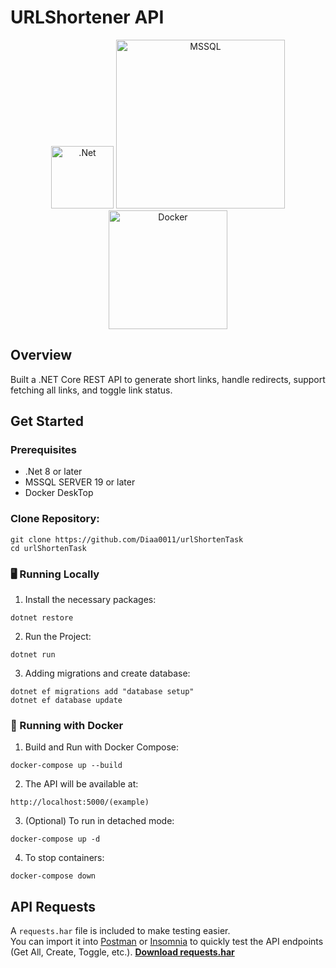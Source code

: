 # URLShortener API
<div align="center">
<img src="https://upload.wikimedia.org/wikipedia/commons/thumb/7/7d/Microsoft_.NET_logo.svg/640px-Microsoft_.NET_logo.svg.png" alt=".Net" width="100"/>
<img src="https://i0.wp.com/alinebhen.org/wp-content/uploads/2023/03/SQLSErver.jpg" alt="MSSQL" width="270">
<img src="https://encrypted-tbn0.gstatic.com/images?q=tbn:ANd9GcS1VrymvWgkfMMHx3kOXpwcg9qB9Z2TcRGrxA&s" alt="Docker" width="190">
</div>

## Overview
Built a .NET Core REST API to generate short links, handle redirects, support fetching all links, and toggle link status.

## Get Started
### Prerequisites
- .Net 8 or later
- MSSQL SERVER 19 or later
- Docker DeskTop

### Clone Repository:
```   
git clone https://github.com/Diaa0011/urlShortenTask
cd urlShortenTask
```

### 🖥️ Running Locally

1. Install the necessary packages:
```
dotnet restore
```
2. Run the Project:
```
dotnet run
```
3. Adding migrations and create database:
```
dotnet ef migrations add "database setup"
dotnet ef database update
```

### 🐳 Running with Docker
1. Build and Run with Docker Compose:
```
docker-compose up --build
```
2. The API will be available at:
```
http://localhost:5000/(example)
```
3. (Optional) To run in detached mode:
```
docker-compose up -d
```
4. To stop containers:
```
docker-compose down
```

## API Requests
A `requests.har` file is included to make testing easier.  
You can import it into [Postman](https://www.postman.com/) or [Insomnia](https://insomnia.rest) to quickly test the API endpoints (Get All, Create, Toggle, etc.).
 **[Download requests.har](./requests.har)**